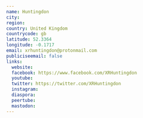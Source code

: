 ```yaml
---
name: Huntingdon
city:
region:
country: United Kingdom
countrycode: gb
latitude: 52.3364
longitude: -0.1717
email: xrhuntingdon@protonmail.com
publiciseemail: false
links:
  website:
  facebook: https://www.facebook.com/XRHuntingdon
  youtube:
  twitter: https://twitter.com/XRHuntingdon
  instagram:
  diaspora:
  peertube:
  mastodon:
---
```

